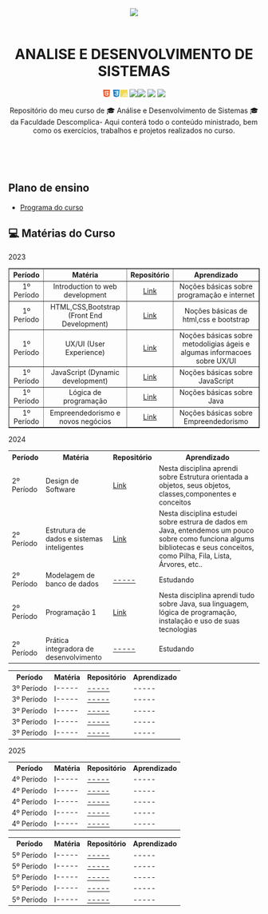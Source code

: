 <div align="center">
  <img width="200px"  src="https://github.com/philippewanuty/FaculdadeADS/blob/main/Mat%C3%A9rias/Primeiro%20Periodo/Html,%20CSS%20e%20Bootstrap/Aulas/images/Descomplica.png?raw=true"> <br><br>

  <h1>ANALISE E DESENVOLVIMENTO DE SISTEMAS</h1> 
    <img width="3%" src="https://raw.githubusercontent.com/devicons/devicon/master/icons/html5/html5-original.svg"> <img width="3%" src="https://raw.githubusercontent.com/devicons/devicon/master/icons/css3/css3-original.svg"><img width="3%" src="https://raw.githubusercontent.com/devicons/devicon/master/icons/javascript/javascript-plain.svg">   <img width="3%" src="https://cdn.jsdelivr.net/gh/devicons/devicon/icons/git/git-original.svg" /><img width="3%" src="https://cdn.jsdelivr.net/gh/devicons/devicon/icons/bootstrap/bootstrap-original.svg" /> <img width="3%" src="https://cdn.jsdelivr.net/gh/devicons/devicon/icons/react/react-original.svg" />  <img width="3%" src="https://cdn.jsdelivr.net/gh/devicons/devicon/icons/nodejs/nodejs-original.svg" />
      
  <p>
   Repositório do meu curso de 🎓 Análise e Desenvolvimento de Sistemas 🎓 da Faculdade Descomplica- Aqui conterá todo o conteúdo ministrado, bem como os exercícios, trabalhos e projetos realizados no curso. <br><br>
  </p>

</div> <br><br>

<h2>Plano de ensino</h2>

  <ul>
    <li> <a href="https://github.com/philippewanuty/Faculdade-ADS/blob/main/Mat%C3%A9rias/Ementas%20-%20An%C3%A1lise%20e%20Desenvolvimento%20de%20Sistemas.pdf" target="_blank"> Programa do curso</a></li>
  </ul>



<h2> 💻 Matérias do Curso</h2>
<p>2023</p>

<table border="1" style="text-align:center">
  <tr>
    <th>Período</th>
    <th>Matéria</th>
    <th>Repositório</th>
    <th>Aprendizado</th>

   
    
    
  </tr>
  <tr>
    <td>1º Período</td>
    <td>Introduction to web development </td>
    <td><a href="https://github.com/philippewanuty/FaculdadeADS/tree/main/Matérias/Primeiro%20Periodo/Introdução%20de%20desv.%20web" target="_blank">Link</a></td>
    <td>Noções básicas sobre programação e internet</td>

    
  </tr>
  <tr>
    <td>1º Período</td>
    <td>HTML,CSS,Bootstrap (Front End Development)</td>
    <td><a href="https://github.com/philippewanuty/FaculdadeADS/tree/main/Matérias/Primeiro%20Periodo/Html%2C%20CSS%20e%20Bootstrap">Link</a></td>
    <td>Noções básicas de html,css e bootstrap</td>

    
  </tr>
  <tr>
    <td>1º Período</td> 
    <td>UX/UI (User Experience)</td>
    <td><a href="https://github.com/philippewanuty/FaculdadeADS/tree/main/Matérias/Primeiro%20Periodo/UX%2CUI" target="_blank">Link</a></td>
    <td>Noções básicas sobre metodoligias ágeis e algumas informacoes sobre UX/UI</td>

  </tr>

   <tr>
    <td>1º Período</td> 
    <td>JavaScript (Dynamic development)</td>
    <td><a href="https://github.com/philippewanuty/FaculdadeADS/tree/main/Matérias/Primeiro%20Periodo/JavaScript" target="_blank">Link</a></td>
    <td>Noções básicas sobre JavaScript</td>

  </tr>

  
   <tr>
    <td>1º Período</td> 
    <td>Lógica de programação</td>
    <td><a href="https://github.com/philippewanuty/FaculdadeADS/tree/main/Matérias/Primeiro%20Periodo/Lógica%20de%20Programação" target="_blank">Link</a></td>
    <td>Noções básicas sobre Java</td>

  </tr>

  
   <tr>
    <td>1º Período</td> 
    <td>Empreendedorismo e novos negócios</td>
    <td><a href="https://github.com/philippewanuty/FaculdadeADS/tree/main/Matérias/Primeiro%20Periodo/Empreendedorismo%20e%20Criação%20de%20Novos%20Negócios">Link</a></td>
    <td>Noções básicas sobre Empreendedorismo</td>

  </tr>
</table>

 <p>2024</p>

<table>

  <tr>
    <th>Período</th>
    <th>Matéria</th>
    <th>Repositório</th>
    <th>Aprendizado</th>
    
  </tr>
  
  <tr>
    <td>2º Período</td>
    <td>Design de Software</td>
    <td><a href="https://github.com/philippewanuty/FaculdadeADS/tree/main/Matérias/Segundo%20período/Design%20de%20Software" target="_blank">Link</a></td>
    <td>Nesta disciplina aprendi sobre Estrutura orientada a objetos, seus objetos, classes,componentes e conceitos</td>    
  </tr>
  
 <tr>
    <td>2º Período</td>
    <td>Estrutura de dados e sistemas inteligentes</td>
    <td><a href="https://github.com/philippewanuty/FaculdadeADS/tree/main/Matérias/Segundo%20período/Estrutura%20de%20dados%20e%20sistemas%20inteligentes" target="_blank">Link</a></td>
    <td>Nesta disciplina estudei sobre estrura de dados em Java, entendemos um pouco sobre como funciona algums bibliotecas e seus conceitos, como Pilha, Fila, Lista, Árvores, etc..</td>    
  </tr>

   <tr>
    <td>2º Período</td>
    <td>Modelagem de banco de dados</td>
    <td><a href="" target="_blank">-----</a></td>
    <td>Estudando</td>    
  </tr>
  
  <tr>
    <td>2º Período</td>
    <td>Programação 1</td>
    <td><a href="https://github.com/philippewanuty/FaculdadeADS/tree/main/Matérias/Segundo%20período/Programação%201" target="_blank">Link</a></td>
    <td>Nesta disciplina aprendi tudo sobre Java, sua linguagem, lógica de programação, instalação e uso de suas tecnologias</td>    
  </tr>

  <tr>
    <td>2º Período</td>
    <td>Prática integradora de desenvolvimento</td>
    <td><a href="" target="_blank">-----</a></td>
    <td>Estudando</td>    
  </tr>

  
  
</table>

<table>

  <tr>
    <th>Período</th>
    <th>Matéria</th>
    <th>Repositório</th>
    <th>Aprendizado</th>
    
  </tr>
  
  <tr>
    <td>3º Período</td>
    <td>I-----</td>
    <td><a href="" target="_blank">-----</a></td>
    <td>-----</td>    
  </tr>
  
 <tr>
    <td>3º Período</td>
    <td>I-----</td>
    <td><a href="" target="_blank">-----</a></td>
    <td>-----</td>    
  </tr>

   <tr>
    <td>3º Período</td>
    <td>I-----</td>
    <td><a href="" target="_blank">-----</a></td>
    <td>-----</td>    
  </tr>
  
  <tr>
    <td>3º Período</td>
    <td>I-----</td>
    <td><a href="" target="_blank">-----</a></td>
    <td>-----</td>    
  </tr>

  <tr>
    <td>3º Período</td>
    <td>I-----</td>
    <td><a href="" target="_blank">-----</a></td>
    <td>-----</td>    
  </tr>
</table>

<p>2025</p>

<table>

  <tr>
    <th>Período</th>
    <th>Matéria</th>
    <th>Repositório</th>
    <th>Aprendizado</th>
    
  </tr>
  
  <tr>
    <td>4º Período</td>
    <td>I-----</td>
    <td><a href="" target="_blank">-----</a></td>
    <td>-----</td>    
  </tr>
  
 <tr>
    <td>4º Período</td>
    <td>I-----</td>
    <td><a href="" target="_blank">-----</a></td>
    <td>-----</td>    
  </tr>

   <tr>
    <td>4º Período</td>
    <td>I-----</td>
    <td><a href="" target="_blank">-----</a></td>
    <td>-----</td>    
  </tr>
  
  <tr>
    <td>4º Período</td>
    <td>I-----</td>
    <td><a href="" target="_blank">-----</a></td>
    <td>-----</td>    
  </tr>

  <tr>
    <td>4º Período</td>
    <td>I-----</td>
    <td><a href="" target="_blank">-----</a></td>
    <td>-----</td>    
  </tr>
</table>

<table>

  <tr>
    <th>Período</th>
    <th>Matéria</th>
    <th>Repositório</th>
    <th>Aprendizado</th>
    
  </tr>
  
  <tr>
    <td>5º Período</td>
    <td>I-----</td>
    <td><a href="" target="_blank">-----</a></td>
    <td>-----</td>    
  </tr>
  
 <tr>
    <td>5º Período</td>
    <td>I-----</td>
    <td><a href="" target="_blank">-----</a></td>
    <td>-----</td>    
  </tr>

   <tr>
    <td>5º Período</td>
    <td>I-----</td>
    <td><a href="" target="_blank">-----</a></td>
    <td>-----</td>    
  </tr>
  
  <tr>
    <td>5º Período</td>
    <td>I-----</td>
    <td><a href="" target="_blank">-----</a></td>
    <td>-----</td>    
  </tr>

  <tr>
    <td>5º Período</td>
    <td>I-----</td>
    <td><a href="" target="_blank">-----</a></td>
    <td>-----</td>    
  </tr>
</table>




<br>
<br>
<br>






